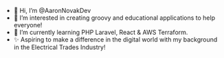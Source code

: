 - 👋 Hi, I’m @AaronNovakDev
- 👀 I’m interested in creating groovy and educational applications to help everyone!
- 🌱 I’m currently learning PHP Laravel, React & AWS Terraform.
- ✨ Aspiring to make a difference in the digital world with my background in the Electrical Trades Industry!

<!---
AaronNovakDev/AaronNovakDev is a ✨ special ✨ repository because its `README.md` (this file) appears on your GitHub profile.
You can click the Preview link to take a look at your changes.
--->
